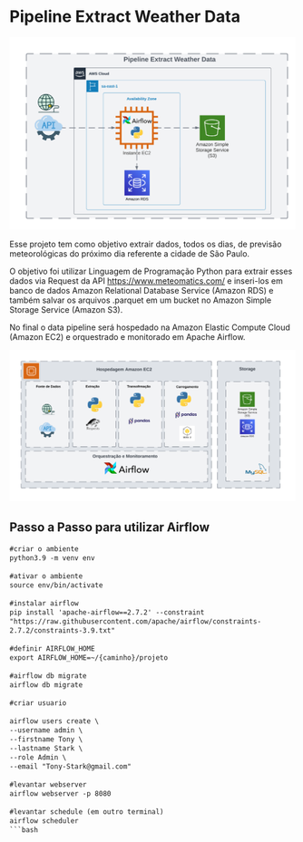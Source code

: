 # Pipeline Extract Weather Data

![PIPELINE](https://github.com/rafaelfabri/etl_pipeline_weather_data/blob/main/dags/fluxo.png)


Esse projeto tem como objetivo extrair dados, todos os dias, de previsão meteorológicas do próximo dia  referente a cidade de São Paulo.

O objetivo foi utilizar Linguagem de Programação Python para extrair esses dados via Request da API https://www.meteomatics.com/ e inseri-los em banco de dados Amazon Relational Database Service (Amazon RDS) e também salvar os arquivos .parquet em um bucket no Amazon Simple Storage Service (Amazon S3).

No final o data pipeline será hospedado na Amazon Elastic Compute Cloud (Amazon EC2) e orquestrado e monitorado em Apache Airflow.

![PIPELINE](https://github.com/rafaelfabri/etl_pipeline_weather_data/blob/main/dags/pipeline.png)


## Passo a Passo para utilizar Airflow  

```
#criar o ambiente
python3.9 -m venv env

#ativar o ambiente 
source env/bin/activate

#instalar airflow
pip install 'apache-airflow==2.7.2' --constraint "https://raw.githubusercontent.com/apache/airflow/constraints-2.7.2/constraints-3.9.txt"

#definir AIRFLOW_HOME 
export AIRFLOW_HOME=~/{caminho}/projeto

#airflow db migrate
airflow db migrate

#criar usuario

airflow users create \
--username admin \ 
--firstname Tony \
--lastname Stark \
--role Admin \
--email "Tony-Stark@gmail.com"

#levantar webserver
airflow webserver -p 8080

#levantar schedule (em outro terminal)
airflow scheduler
```bash
